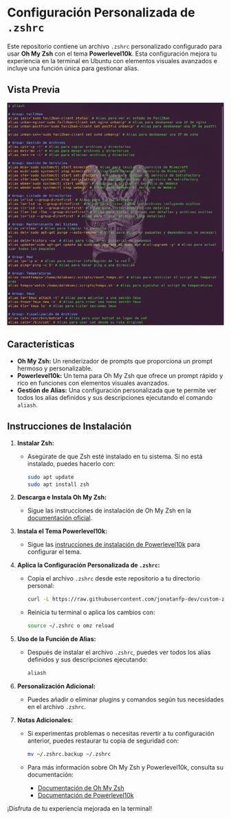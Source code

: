 # Configuración Personalizada de `.zshrc`

Este repositorio contiene un archivo `.zshrc` personalizado configurado para usar **Oh My Zsh** con el tema **Powerlevel10k**. Esta configuración mejora tu experiencia en la terminal en Ubuntu con elementos visuales avanzados e incluye una función única para gestionar alias.

## Vista Previa

![Ejemplo de Terminal](assets/example.png)

## Características

- **Oh My Zsh:** Un renderizador de prompts que proporciona un prompt hermoso y personalizable.
- **Powerlevel10k:** Un tema para Oh My Zsh que ofrece un prompt rápido y rico en funciones con elementos visuales avanzados.
- **Gestión de Alias:** Una configuración personalizada que te permite ver todos los alias definidos y sus descripciones ejecutando el comando `aliash`.

## Instrucciones de Instalación

1. **Instalar Zsh:**
   - Asegúrate de que Zsh esté instalado en tu sistema. Si no está instalado, puedes hacerlo con:
     ```bash
     sudo apt update
     sudo apt install zsh
     ```

2. **Descarga e Instala Oh My Zsh:**
   - Sigue las instrucciones de instalación de Oh My Zsh en la [documentación oficial](https://ohmyz.sh/).

3. **Instala el Tema Powerlevel10k:**
   - Sigue las [instrucciones de instalación de Powerlevel10k](https://github.com/romkatv/powerlevel10k#oh-my-zsh) para configurar el tema.

4. **Aplica la Configuración Personalizada de `.zshrc`:**
   - Copia el archivo `.zshrc` desde este repositorio a tu directorio personal:
     ```bash
     curl -L https://raw.githubusercontent.com/jonatanfp-dev/custom-zshrc/master/.zshrc -o ~/.zshrc
     ```
   - Reinicia tu terminal o aplica los cambios con:
     ```bash
     source ~/.zshrc o omz reload
     ```

5. **Uso de la Función de Alias:**
   - Después de instalar el archivo `.zshrc`, puedes ver todos los alias definidos y sus descripciones ejecutando:
     ```bash
     aliash
     ```

6. **Personalización Adicional:**
   - Puedes añadir o eliminar plugins y comandos según tus necesidades en el archivo `.zshrc`.

7. **Notas Adicionales:**
   - Si experimentas problemas o necesitas revertir a tu configuración anterior, puedes restaurar tu copia de seguridad con:
     ```bash
     mv ~/.zshrc.backup ~/.zshrc
     ```

   - Para más información sobre Oh My Zsh y Powerlevel10k, consulta su documentación:
     - [Documentación de Oh My Zsh](https://github.com/ohmyzsh/ohmyzsh/wiki)
     - [Documentación de Powerlevel10k](https://github.com/romkatv/powerlevel10k)

¡Disfruta de tu experiencia mejorada en la terminal!
